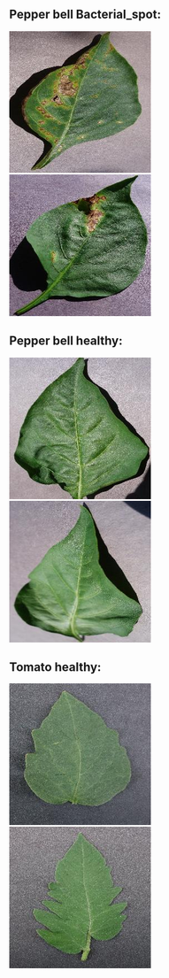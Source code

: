 ## Pepper bell Bacterial_spot:
<img src="1-0022d6b7-d47c-4ee2-ae9a-392a53f48647___JR_B.Spot 8964.jpg" alt="Image 1" width="256">
<img src="2-006adb74-934f-448f-a14f-62181742127b___JR_B.Spot 3395.jpg" alt="Image 2" width="256">

## Pepper bell healthy:
<img src="3-00100ffa-095e-4881-aebf-61fe5af7226e___JR_HL 7886.jpg" alt="Image 3" width="256">
<img src="4-00208a93-7687-4e8c-b79e-3138687e0f38___JR_HL 7955.jpg" alt="Image 4" width="256">

## Tomato healthy:
<img src="5-000146ff-92a4-4db6-90ad-8fce2ae4fddd___GH_HL Leaf 259.1.jpg" alt="Image 5" width="256">
<img src="6-000bf685-b305-408b-91f4-37030f8e62db___GH_HL Leaf 308.1.jpg" alt="Image 6" width="256">
